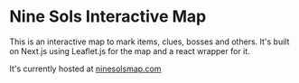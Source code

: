 # Nine Sols Interactive Map

This is an interactive map to mark items, clues, bosses and others. It's built on Next.js using Leaflet.js for the map and a react wrapper for it.

It's currently hosted at [ninesolsmap.com](ninesolsmap.com)